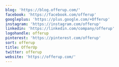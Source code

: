 ```yaml
---
blog: 'https://blog.offerup.com/'
facebook: 'https://facebook.com/offerup'
googleplus: 'https://plus.google.com/+Offerup'
instagram: 'https://instagram.com/offerup'
linkedin: 'https://linkedin.com/company/offerup'
logohandle: offerup
pinterest: 'https://pinterest.com/offerup'
sort: offerup
title: OfferUp
twitter: offerup
website: 'https://offerup.com/'
---
```


